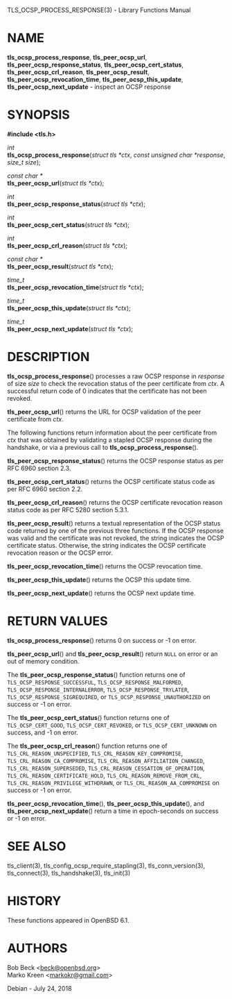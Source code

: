 TLS\_OCSP\_PROCESS\_RESPONSE(3) - Library Functions Manual

# NAME

**tls\_ocsp\_process\_response**,
**tls\_peer\_ocsp\_url**,
**tls\_peer\_ocsp\_response\_status**,
**tls\_peer\_ocsp\_cert\_status**,
**tls\_peer\_ocsp\_crl\_reason**,
**tls\_peer\_ocsp\_result**,
**tls\_peer\_ocsp\_revocation\_time**,
**tls\_peer\_ocsp\_this\_update**,
**tls\_peer\_ocsp\_next\_update** - inspect an OCSP response

# SYNOPSIS

**#include &lt;tls.h>**

*int*  
**tls\_ocsp\_process\_response**(*struct tls \*ctx*,
*const unsigned char \*response*,
*size\_t size*);

*const char \*&zwnj;*  
**tls\_peer\_ocsp\_url**(*struct tls \*ctx*);

*int*  
**tls\_peer\_ocsp\_response\_status**(*struct tls \*ctx*);

*int*  
**tls\_peer\_ocsp\_cert\_status**(*struct tls \*ctx*);

*int*  
**tls\_peer\_ocsp\_crl\_reason**(*struct tls \*ctx*);

*const char \*&zwnj;*  
**tls\_peer\_ocsp\_result**(*struct tls \*ctx*);

*time\_t*  
**tls\_peer\_ocsp\_revocation\_time**(*struct tls \*ctx*);

*time\_t*  
**tls\_peer\_ocsp\_this\_update**(*struct tls \*ctx*);

*time\_t*  
**tls\_peer\_ocsp\_next\_update**(*struct tls \*ctx*);

# DESCRIPTION

**tls\_ocsp\_process\_response**()
processes a raw OCSP response in
*response*
of size
*size*
to check the revocation status of the peer certificate from
*ctx*.
A successful return code of 0 indicates that the certificate
has not been revoked.

**tls\_peer\_ocsp\_url**()
returns the URL for OCSP validation of the peer certificate from
*ctx*.

The following functions return information about the peer certificate from
*ctx*
that was obtained by validating a stapled OCSP response during the handshake,
or via a previous call to
**tls\_ocsp\_process\_response**().

**tls\_peer\_ocsp\_response\_status**()
returns the OCSP response status as per RFC 6960 section 2.3.

**tls\_peer\_ocsp\_cert\_status**()
returns the OCSP certificate status code as per RFC 6960 section 2.2.

**tls\_peer\_ocsp\_crl\_reason**()
returns the OCSP certificate revocation reason status code as per RFC 5280
section 5.3.1.

**tls\_peer\_ocsp\_result**()
returns a textual representation of the OCSP status code
returned by one of the previous three functions.
If the OCSP response was valid and the certificate was not
revoked, the string indicates the OCSP certificate status.
Otherwise, the string indicates
the OCSP certificate revocation reason or the OCSP error.

**tls\_peer\_ocsp\_revocation\_time**()
returns the OCSP revocation time.

**tls\_peer\_ocsp\_this\_update**()
returns the OCSP this update time.

**tls\_peer\_ocsp\_next\_update**()
returns the OCSP next update time.

# RETURN VALUES

**tls\_ocsp\_process\_response**()
returns 0 on success or -1 on error.

**tls\_peer\_ocsp\_url**()
and
**tls\_peer\_ocsp\_result**()
return
`NULL`
on error or an out of memory condition.

The
**tls\_peer\_ocsp\_response\_status**()
function returns one of
`TLS_OCSP_RESPONSE_SUCCESSFUL`,
`TLS_OCSP_RESPONSE_MALFORMED`,
`TLS_OCSP_RESPONSE_INTERNALERROR`,
`TLS_OCSP_RESPONSE_TRYLATER`,
`TLS_OCSP_RESPONSE_SIGREQUIRED`,
or
`TLS_OCSP_RESPONSE_UNAUTHORIZED`
on success or -1 on error.

The
**tls\_peer\_ocsp\_cert\_status**()
function returns one of
`TLS_OCSP_CERT_GOOD`,
`TLS_OCSP_CERT_REVOKED`,
or
`TLS_OCSP_CERT_UNKNOWN`
on success, and -1 on error.

The
**tls\_peer\_ocsp\_crl\_reason**()
function returns one of
`TLS_CRL_REASON_UNSPECIFIED`,
`TLS_CRL_REASON_KEY_COMPROMISE`,
`TLS_CRL_REASON_CA_COMPROMISE`,
`TLS_CRL_REASON_AFFILIATION_CHANGED`,
`TLS_CRL_REASON_SUPERSEDED`,
`TLS_CRL_REASON_CESSATION_OF_OPERATION`,
`TLS_CRL_REASON_CERTIFICATE_HOLD`,
`TLS_CRL_REASON_REMOVE_FROM_CRL`,
`TLS_CRL_REASON_PRIVILEGE_WITHDRAWN`,
or
`TLS_CRL_REASON_AA_COMPROMISE`
on success or -1 on error.

**tls\_peer\_ocsp\_revocation\_time**(),
**tls\_peer\_ocsp\_this\_update**(),
and
**tls\_peer\_ocsp\_next\_update**()
return a time in epoch-seconds on success or -1 on error.

# SEE ALSO

tls\_client(3),
tls\_config\_ocsp\_require\_stapling(3),
tls\_conn\_version(3),
tls\_connect(3),
tls\_handshake(3),
tls\_init(3)

# HISTORY

These functions appeared in
OpenBSD 6.1.

# AUTHORS

Bob Beck &lt;[beck@openbsd.org](mailto:beck@openbsd.org)&gt;  
Marko Kreen &lt;[markokr@gmail.com](mailto:markokr@gmail.com)&gt;

Debian - July 24, 2018
